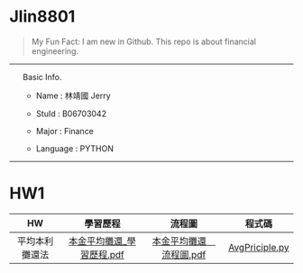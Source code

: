 Jlin8801
========

> My Fun Fact: I am new in Github.
> This repo is about financial engineering.
***
<ol>
Basic Info.

* Name : 林靖國 Jerry

* StuId : B06703042

* Major : Finance

* Language : PYTHON
</ol>

***
HW1
=======
|HW         |        學習歷程           |        流程圖          |        程式碼       |
|:---:      |  :---------------------: | :-----------------------: | :---------------: |
|平均本利攤還法|[本金平均攤還_學習歷程.pdf][2]|[本金平均攤還＿流程圖.pdf][3]|[AvgPriciple.py][1]|

[1]: https://github.com/Jlin8801/Financial-engineering/blob/master/作業一/AvgPrinciple.py "AvgPriciple.py"
[2]: https://github.com/Jlin8801/Financial-engineering/blob/master/作業一/本金平均攤還_學習歷程.pdf        "本金平均攤還_學習歷程.pdf"
[3]: https://github.com/Jlin8801/Financial-engineering/blob/master/作業一/本金平均攤還＿流程圖.pdf        "本金平均攤還＿流程圖.pdf"
